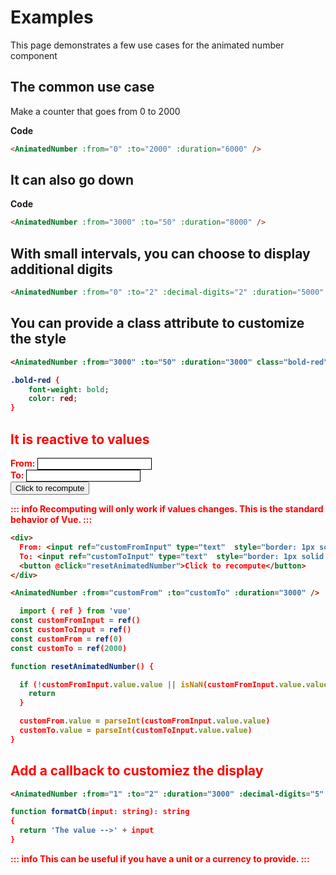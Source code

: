 <script setup>
  import AnimatedNumber from '../src/components/AnimatedNumber.vue'
  import { ref } from 'vue'
  const customFromInput = ref()
  const customToInput = ref()
  const customFrom = ref(0)
  const customTo = ref(2000)

  function resetAnimatedNumber() {

      if (!customFromInput.value.value || isNaN(customFromInput.value.value) || !customToInput.value.value || isNaN(customToInput.value.value)) {
        return
      }

      customFrom.value = parseInt(customFromInput.value.value)
      customTo.value = parseInt(customToInput.value.value)
  }


  function formatCb(input)
  {
    return 'The value -->' + input
  }

</script>

# Examples

This page demonstrates a few use cases for the animated number component

## The common use case

Make a counter that goes from 0 to 2000

<AnimatedNumber :from="0" :to="2000" :duration="6000" />

**Code**

```html
<AnimatedNumber :from="0" :to="2000" :duration="6000" />
```


## It can also go down

<AnimatedNumber :from="3000" :to="50" :duration="8000" />

**Code**

```html
<AnimatedNumber :from="3000" :to="50" :duration="8000" />
```

## With small intervals, you can choose to display additional digits

<AnimatedNumber :from="0" :to="2" :decimal-digits="2" :duration="5000" />

```html
<AnimatedNumber :from="0" :to="2" :decimal-digits="2" :duration="5000" />
```

## You can provide a class attribute to customize the style

<AnimatedNumber :from="3000" :to="50" :duration="3000" class="bold-red" />

<style>
.bold-red {
    font-weight: bold;
    color: red;
}
</style>
```html
<AnimatedNumber :from="3000" :to="50" :duration="3000" class="bold-red" />
```

```css
.bold-red {
    font-weight: bold;
    color: red;
}
```


## It is reactive to values

<div>
      From: <input ref="customFromInput" type="text"  style="border: 1px solid black;" /><br/>
      To: <input ref="customToInput" type="text"  style="border: 1px solid black;" /><br/>
      <button @click="resetAnimatedNumber">Click to recompute</button>
</div>

<AnimatedNumber :from="customFrom" :to="customTo" :duration="3000" />


::: info
Recomputing will only work if values changes. This is the standard behavior of Vue.
:::


```html
<div>
  From: <input ref="customFromInput" type="text"  style="border: 1px solid black;" /><br/>
  To: <input ref="customToInput" type="text"  style="border: 1px solid black;" /><br/>
  <button @click="resetAnimatedNumber">Click to recompute</button>
</div>

<AnimatedNumber :from="customFrom" :to="customTo" :duration="3000" />

```

```js
  import { ref } from 'vue'
const customFromInput = ref()
const customToInput = ref()
const customFrom = ref(0)
const customTo = ref(2000)

function resetAnimatedNumber() {

  if (!customFromInput.value.value || isNaN(customFromInput.value.value) || !customToInput.value.value || isNaN(customToInput.value.value)) {
    return
  }

  customFrom.value = parseInt(customFromInput.value.value)
  customTo.value = parseInt(customToInput.value.value)
}
```

## Add a callback to customiez the display


<AnimatedNumber :from="1" :to="2" :duration="3000" :decimal-digits="5" :format-cb="formatCb" />

```html
<AnimatedNumber :from="1" :to="2" :duration="3000" :decimal-digits="5" :format-cb="formatCb" />
```

```js
function formatCb(input: string): string
{
  return 'The value -->' + input
}
```

::: info
This can be useful if you have a unit or a currency to provide. 
:::
